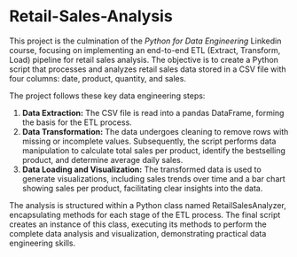 # Retail-Sales-Analysis

This project is the culmination of the _Python for Data Engineering_ Linkedin course, focusing on implementing an end-to-end ETL (Extract, Transform, Load) pipeline for retail sales analysis. The objective is to create a Python script that processes and analyzes retail sales data stored in a CSV file with four columns: date, product, quantity, and sales.

The project follows these key data engineering steps:

1. **Data Extraction:** The CSV file is read into a pandas DataFrame, forming the basis for the ETL process.
2. **Data Transformation:** The data undergoes cleaning to remove rows with missing or incomplete values. Subsequently, the script performs data manipulation to calculate total sales per product, identify the bestselling product, and determine average daily sales.
3. **Data Loading and Visualization:** The transformed data is used to generate visualizations, including sales trends over time and a bar chart showing sales per product, facilitating clear insights into the data.

The analysis is structured within a Python class named RetailSalesAnalyzer, encapsulating methods for each stage of the ETL process. The final script creates an instance of this class, executing its methods to perform the complete data analysis and visualization, demonstrating practical data engineering skills.
